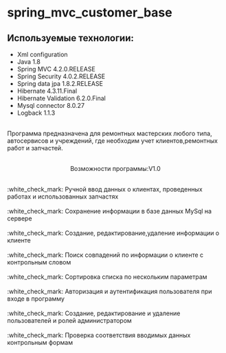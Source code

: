 # spring_mvc_customer_base
## Используемые технологии:
* Xml configuration <br>
* Java 1.8<br>
* Spring MVC 4.2.0.RELEASE<br>
* Spring Security 4.0.2.RELEASE<br>
* Spring data jpa 1.8.2.RELEASE<br>
* Hibernate 4.3.11.Final<br>
* Hibernate Validation 6.2.0.Final<br>
* Mysql connector 8.0.27 <br>
* Logback 1.1.3<br>
<br>
Программа предназначена для ремонтных мастерских любого типа, автосервисов и учреждений, где необходим учет клиентов,ремонтных работ и запчастей.
<br></br>
<p align="center">Возможности программы:V1.0</p>
<br>:white_check_mark: Ручной ввод данных о клиентах, проведенных работах и использованных запчастях</br>
<br>:white_check_mark: Сохранение информации в базе данных MySql на сервере</br>
<br>:white_check_mark: Создание, редактирование,удаление информации о клиенте</br>
<br>:white_check_mark: Поиск совпадений по информации о клиенте с контрольным словом</br>
<br>:white_check_mark: Сортировка списка по нескольким параметрам</br>
<br>:white_check_mark: Авторизация и аутентификация пользователя при входе в программу </br>
<br>:white_check_mark: Создание, редактирование и удаление пользователей и ролей администратором </br>
<br>:white_check_mark: Проверка соответствия вводимых данных контрольным формам</br>
